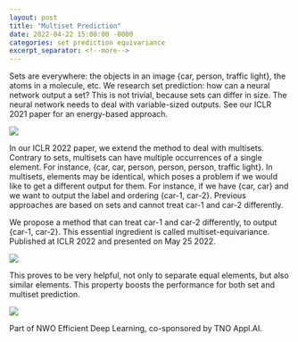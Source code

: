 ```yaml
---
layout: post
title: "Multiset Prediction"
date: 2022-04-22 15:00:00 -0000
categories: set prediction equivariance
excerpt_separator: <!--more-->
---
```


Sets are everywhere: the objects in an image {car, person, traffic light}, the atoms in a molecule, etc.
We research set prediction: how can a neural network output a set?
This is not trivial, because sets can differ in size.
The neural network needs to deal with variable-sized outputs.
See our ICLR 2021 paper for an energy-based approach.

<img src="https://gertjanburghouts.github.io/pictures/iclr22_poster_neural_network.jpg">

In our ICLR 2022 paper, we extend the method to deal with multisets.
Contrary to sets, multisets can have multiple occurrences of a single element.
For instance, {car, car, person, person, person, traffic light}.
In multisets, elements may be identical, which poses a problem if we would like to get a different output for them.
For instance, if we have {car, car} and we want to output the label and ordering {car-1, car-2}.
Previous approaches are based on sets and cannot treat car-1 and car-2 differently.

<!-- <img src="https://gertjanburghouts.github.io/pictures/iclr22_push_apart.jpg"> -->

We propose a method that can treat car-1 and car-2 differently, to output {car-1, car-2}. 
This essential ingredient is called multiset-equivariance. 
Published at ICLR 2022 and presented on May 25 2022.

<img src="https://gertjanburghouts.github.io/pictures/iclr22_poster_ordering.jpg">

This proves to be very helpful, not only to separate equal elements, but also similar elements.
This property boosts the performance for both set and multiset prediction.

<img src="https://gertjanburghouts.github.io/pictures/iclr22_clevr.jpg">

Part of NWO Efficient Deep Learning, co-sponsored by TNO Appl.AI.

<!--more-->


